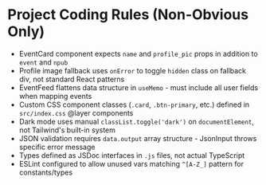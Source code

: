 # Project Coding Rules (Non-Obvious Only)

- EventCard component expects `name` and `profile_pic` props in addition to `event` and `npub`
- Profile image fallback uses `onError` to toggle `hidden` class on fallback div, not standard React patterns
- EventFeed flattens data structure in `useMemo` - must include all user fields when mapping events
- Custom CSS component classes (`.card`, `.btn-primary`, etc.) defined in `src/index.css` @layer components
- Dark mode uses manual `classList.toggle('dark')` on `documentElement`, not Tailwind's built-in system
- JSON validation requires `data.output` array structure - JsonInput throws specific error message
- Types defined as JSDoc interfaces in `.js` files, not actual TypeScript
- ESLint configured to allow unused vars matching `^[A-Z_]` pattern for constants/types